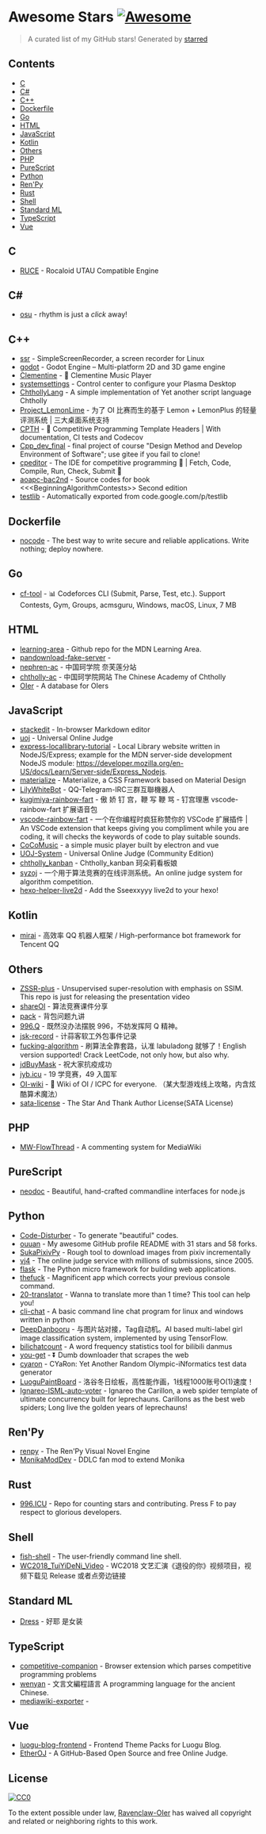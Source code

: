 # Awesome Stars [![Awesome](https://cdn.rawgit.com/sindresorhus/awesome/d7305f38d29fed78fa85652e3a63e154dd8e8829/media/badge.svg)](https://github.com/sindresorhus/awesome)

> A curated list of my GitHub stars!  Generated by [starred](https://github.com/maguowei/starred)


## Contents

  - [C](#c)
  - [C#](#c#)
  - [C++](#c++)
  - [Dockerfile](#dockerfile)
  - [Go](#go)
  - [HTML](#html)
  - [JavaScript](#javascript)
  - [Kotlin](#kotlin)
  - [Others](#others)
  - [PHP](#php)
  - [PureScript](#purescript)
  - [Python](#python)
  - [Ren'Py](#ren'py)
  - [Rust](#rust)
  - [Shell](#shell)
  - [Standard ML](#standard-ml)
  - [TypeScript](#typescript)
  - [Vue](#vue)

## C 

- [RUCE](https://github.com/Rocaloid/RUCE) - Rocaloid UTAU Compatible Engine

## C# # 

- [osu](https://github.com/ppy/osu) - rhythm is just a *click* away!

## C++ 

- [ssr](https://github.com/MaartenBaert/ssr) - SimpleScreenRecorder, a screen recorder for Linux
- [godot](https://github.com/godotengine/godot) - Godot Engine – Multi-platform 2D and 3D game engine
- [Clementine](https://github.com/clementine-player/Clementine) - :tangerine: Clementine Music Player
- [systemsettings](https://github.com/KDE/systemsettings) - Control center to configure your Plasma Desktop
- [ChthollyLang](https://github.com/PragmaTwice/ChthollyLang) - A simple implementation of Yet another script language Chtholly
- [Project_LemonLime](https://github.com/Project-LemonLime/Project_LemonLime) - 为了 OI 比赛而生的基于 Lemon + LemonPlus 的轻量评测系统 | 三大桌面系统支持
- [CPTH](https://github.com/ouuan/CPTH) - :star2: Competitive Programming Template Headers | With documentation, CI tests and Codecov
- [Cpp_dev_final](https://github.com/Hecate2/Cpp_dev_final) - final project of course "Design Method and Develop Environment of Software"; use gitee if you fail to clone!
- [cpeditor](https://github.com/cpeditor/cpeditor) - The IDE for competitive programming :tada: | Fetch, Code, Compile, Run, Check, Submit :rocket:
- [aoapc-bac2nd](https://github.com/aoapc-book/aoapc-bac2nd) - Source codes for book &lt;&lt;&lt;BeginningAlgorithmContests&gt;&gt; Second edition
- [testlib](https://github.com/MikeMirzayanov/testlib) - Automatically exported from code.google.com/p/testlib

## Dockerfile 

- [nocode](https://github.com/kelseyhightower/nocode) - The best way to write secure and reliable applications. Write nothing; deploy nowhere.

## Go 

- [cf-tool](https://github.com/xalanq/cf-tool) - :bar_chart: Codeforces CLI (Submit, Parse, Test, etc.). Support Contests, Gym, Groups, acmsguru, Windows, macOS, Linux, 7 MB

## HTML 

- [learning-area](https://github.com/mdn/learning-area) - Github repo for the MDN Learning Area.
- [pandownload-fake-server](https://github.com/TkzcM/pandownload-fake-server) - 
- [nephren-ac](https://github.com/lin714093880/nephren-ac) - 中国珂学院 奈芙莲分站
- [chtholly-ac](https://github.com/lin714093880/chtholly-ac) - 中国珂学院网站 The Chinese Academy of Chtholly
- [OIer](https://github.com/nocrizwang/OIer) - A database for OIers

## JavaScript 

- [stackedit](https://github.com/benweet/stackedit) - In-browser Markdown editor
- [uoj](https://github.com/vfleaking/uoj) - Universal Online Judge
- [express-locallibrary-tutorial](https://github.com/mdn/express-locallibrary-tutorial) - Local Library website written in NodeJS/Express; example for the MDN server-side development NodeJS module: https://developer.mozilla.org/en-US/docs/Learn/Server-side/Express_Nodejs.
- [materialize](https://github.com/Dogfalo/materialize) - Materialize, a CSS Framework based on Material Design
- [LilyWhiteBot](https://github.com/lziad/LilyWhiteBot) - QQ-Telegram-IRC三群互聯機器人
- [kugimiya-rainbow-fart](https://github.com/zthxxx/kugimiya-rainbow-fart) - 傲 娇 钉 宫，鞭 写 鞭 骂  -  钉宫理惠 vscode-rainbow-fart 扩展语音包
- [vscode-rainbow-fart](https://github.com/SaekiRaku/vscode-rainbow-fart) - 一个在你编程时疯狂称赞你的 VSCode 扩展插件 | An VSCode extension that keeps giving you compliment while you are coding, it will checks the keywords of code to play suitable sounds.
- [CoCoMusic](https://github.com/xtuJSer/CoCoMusic) - a simple music player built by electron and vue
- [UOJ-System](https://github.com/UniversalOJ/UOJ-System) - Universal Online Judge (Community Edition)
- [chtholly_kanban](https://github.com/akikowork/chtholly_kanban) - Chtholly_kanban 珂朵莉看板娘
- [syzoj](https://github.com/syzoj/syzoj) - 一个用于算法竞赛的在线评测系统。An online judge system for algorithm competition.
- [hexo-helper-live2d](https://github.com/EYHN/hexo-helper-live2d) - Add the Sseexxyyy live2d to your hexo!

## Kotlin 

- [mirai](https://github.com/mamoe/mirai) - 高效率 QQ 机器人框架 / High-performance bot framework for Tencent QQ

## Others 

- [ZSSR-plus](https://github.com/Hecate2/ZSSR-plus) - Unsupervised super-resolution with emphasis on SSIM. This repo is just for releasing the presentation video
- [shareOI](https://github.com/hzwer/shareOI) - 算法竞赛课件分享
- [pack](https://github.com/tianyicui/pack) - 背包问题九讲
- [996.Q](https://github.com/alexddhuang/996.Q) - 既然没办法摆脱 996，不妨发挥阿 Q 精神。
- [jsk-record](https://github.com/jsk-record/jsk-record) - 计蒜客软工外包事件记录
- [fucking-algorithm](https://github.com/labuladong/fucking-algorithm) - 刷算法全靠套路，认准 labuladong 就够了！English version supported! Crack LeetCode, not only how, but also why.
- [jdBuyMask](https://github.com/cycz/jdBuyMask) - 祝大家抗疫成功
- [jyb.icu](https://github.com/jybicu/jyb.icu) - 19 学竞赛，49 入国军
- [OI-wiki](https://github.com/OI-wiki/OI-wiki) - :star2: Wiki of OI / ICPC for everyone. （某大型游戏线上攻略，内含炫酷算术魔法）
- [sata-license](https://github.com/zTrix/sata-license) - The Star And Thank Author License(SATA License)

## PHP 

- [MW-FlowThread](https://github.com/nbdd0121/MW-FlowThread) - A commenting system for MediaWiki

## PureScript 

- [neodoc](https://github.com/felixSchl/neodoc) - Beautiful, hand-crafted commandline interfaces for node.js

## Python 

- [Code-Disturber](https://github.com/ouuan/Code-Disturber) - To generate "beautiful" codes.
- [ouuan](https://github.com/ouuan/ouuan) - My awesome GitHub profile README with 31 stars and 58 forks.
- [SukaPixivPy](https://github.com/Hecate2/SukaPixivPy) - Rough tool to download images from pixiv incrementally
- [vj4](https://github.com/vijos/vj4) - The online judge service with millions of submissions, since 2005.
- [flask](https://github.com/pallets/flask) - The Python micro framework for building web applications.
- [thefuck](https://github.com/nvbn/thefuck) - Magnificent app which corrects your previous console command.
- [20-translator](https://github.com/isnowify/20-translator) - Wanna to translate more than 1 time? This tool can help you!
- [cli-chat](https://github.com/ehrenjn/cli-chat) - A basic command line chat program for linux and windows written in python
- [DeepDanbooru](https://github.com/akikowork/DeepDanbooru) - 与图片站对接，Tag自动机。AI based multi-label girl image classification system, implemented by using TensorFlow.
- [bilichatcount](https://github.com/JoanYu/bilichatcount) - A word frequency statistics tool for bilibili danmus
- [you-get](https://github.com/soimort/you-get) - :arrow_double_down: Dumb downloader that scrapes the web
- [cyaron](https://github.com/luogu-dev/cyaron) - CYaRon: Yet Another Random Olympic-iNformatics test data generator
- [LuoguPaintBoard](https://github.com/Hecate2/LuoguPaintBoard) - 洛谷冬日绘板，高性能作画，1线程1000账号O(1)速度！
- [Ignareo-ISML-auto-voter](https://github.com/Hecate2/Ignareo-ISML-auto-voter) - Ignareo the Carillon, a web spider template of ultimate concurrency built for leprechauns. Carillons as the best web spiders; Long live the golden years of leprechauns!

## Ren'Py 

- [renpy](https://github.com/renpy/renpy) - The Ren'Py Visual Novel Engine
- [MonikaModDev](https://github.com/Monika-After-Story/MonikaModDev) - DDLC fan mod to extend Monika

## Rust 

- [996.ICU](https://github.com/996icu/996.ICU) - Repo for counting stars and contributing. Press F to pay respect to glorious developers.

## Shell 

- [fish-shell](https://github.com/fish-shell/fish-shell) - The user-friendly command line shell.
- [WC2018_TuiYiDeNi_Video](https://github.com/Menci/WC2018_TuiYiDeNi_Video) - WC2018 文艺汇演《退役的你》视频项目，视频下载见 Release 或者点旁边链接

## Standard ML 

- [Dress](https://github.com/komeiji-satori/Dress) - 好耶  是女装

## TypeScript 

- [competitive-companion](https://github.com/jmerle/competitive-companion) - Browser extension which parses competitive programming problems
- [wenyan](https://github.com/wenyan-lang/wenyan) - 文言文編程語言 A programming language for the ancient Chinese.
- [mediawiki-exporter](https://github.com/nzh63/mediawiki-exporter) - 

## Vue 

- [luogu-blog-frontend](https://github.com/luogu-dev/luogu-blog-frontend) - Frontend Theme Packs for Luogu Blog.
- [EtherOJ](https://github.com/EtherOJ/EtherOJ) - A GitHub-Based Open Source and free Online Judge.


## License

[![CC0](http://mirrors.creativecommons.org/presskit/buttons/88x31/svg/cc-zero.svg)](https://creativecommons.org/publicdomain/zero/1.0/)

To the extent possible under law, [Ravenclaw-OIer](https://github.com/Ravenclaw-OIer) has waived all copyright and related or neighboring rights to this work.

